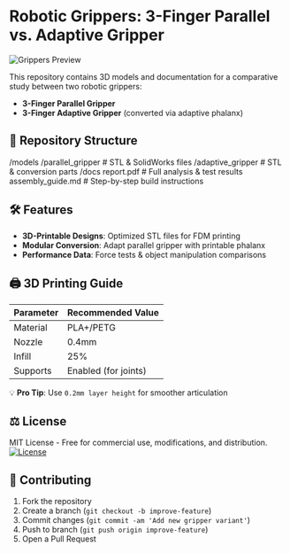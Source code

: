 # Robotic Grippers: 3-Finger Parallel vs. Adaptive Gripper  

![Grippers Preview](Endeffector_adaptive_config-3f_1gdl/adaptive_endeffector_medias/assembly_motion.gif)

This repository contains 3D models and documentation for a comparative study between two robotic grippers:  
- **3-Finger Parallel Gripper**  
- **3-Finger Adaptive Gripper** (converted via adaptive phalanx)  

## 📁 Repository Structure  
/models
/parallel_gripper # STL & SolidWorks files
/adaptive_gripper # STL & conversion parts
/docs
report.pdf # Full analysis & test results
assembly_guide.md # Step-by-step build instructions


## 🛠️ Features  
- **3D-Printable Designs**: Optimized STL files for FDM printing  
- **Modular Conversion**: Adapt parallel gripper with printable phalanx  
- **Performance Data**: Force tests & object manipulation comparisons  

## 🖨️ 3D Printing Guide  
| Parameter        | Recommended Value |  
|------------------|-------------------|  
| Material         | PLA+/PETG         |  
| Nozzle           | 0.4mm             |  
| Infill           | 25%               |  
| Supports         | Enabled (for joints)|  

💡 **Pro Tip**: Use `0.2mm layer height` for smoother articulation  

## ⚖️ License  
MIT License - Free for commercial use, modifications, and distribution.  
[![License](https://img.shields.io/badge/License-MIT-blue.svg)](LICENSE)  

## 🔧 Contributing  
1. Fork the repository  
2. Create a branch (`git checkout -b improve-feature`)  
3. Commit changes (`git commit -am 'Add new gripper variant'`)  
4. Push to branch (`git push origin improve-feature`)  
5. Open a Pull Request 
